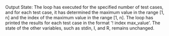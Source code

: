 Output State: The loop has executed for the specified number of test cases, and for each test case, it has determined the maximum value in the range [1, n] and the index of the maximum value in the range [1, n]. The loop has printed the results for each test case in the format '! index max_value'. The state of the other variables, such as stdin, I, and R, remains unchanged.